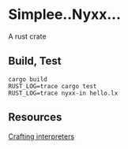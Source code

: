 # Simplee..Nyxx...
A rust crate

## Build, Test

```
cargo build
RUST_LOG=trace cargo test
RUST_LOG=trace nyxx-in hello.lx
```

## Resources
[Crafting interpreters](http://craftinginterpreters.com/)
